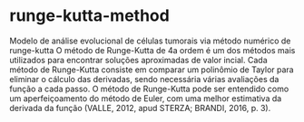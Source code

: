 # runge-kutta-method
Modelo de análise evolucional de células tumorais via método numérico de runge-kutta 
O método de Runge-Kutta de 4a ordem é um dos métodos mais utilizados para encontrar soluções aproximadas de valor incial. Cada método de Runge-Kutta consiste em comparar um polinômio de Taylor para eliminar o cálculo das derivadas, sendo necessária várias avaliações da função a cada passo.
O método de Runge-Kutta pode ser entendido como um aperfeiçoamento do método de Euler, com uma melhor estimativa da derivada da função (VALLE, 2012, apud STERZA;
BRANDI, 2016, p. 3).
